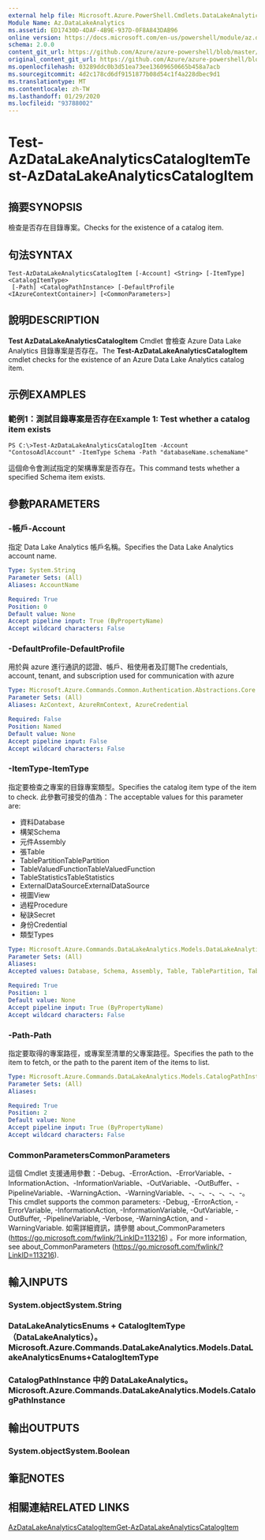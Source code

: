 ```yaml
---
external help file: Microsoft.Azure.PowerShell.Cmdlets.DataLakeAnalytics.dll-Help.xml
Module Name: Az.DataLakeAnalytics
ms.assetid: ED17430D-4DAF-4B9E-937D-0F8A843DAB96
online version: https://docs.microsoft.com/en-us/powershell/module/az.datalakeanalytics/test-azdatalakeanalyticscatalogitem
schema: 2.0.0
content_git_url: https://github.com/Azure/azure-powershell/blob/master/src/DataLakeAnalytics/DataLakeAnalytics/help/Test-AzDataLakeAnalyticsCatalogItem.md
original_content_git_url: https://github.com/Azure/azure-powershell/blob/master/src/DataLakeAnalytics/DataLakeAnalytics/help/Test-AzDataLakeAnalyticsCatalogItem.md
ms.openlocfilehash: 03289ddc0b3d51ea73ee13609650665b458a7acb
ms.sourcegitcommit: 4d2c178cd6df9151877b08d54c1f4a228dbec9d1
ms.translationtype: MT
ms.contentlocale: zh-TW
ms.lasthandoff: 01/29/2020
ms.locfileid: "93788002"
---
```

# <span data-ttu-id="15fd3-101">Test-AzDataLakeAnalyticsCatalogItem</span><span class="sxs-lookup"><span data-stu-id="15fd3-101">Test-AzDataLakeAnalyticsCatalogItem</span></span>

## <span data-ttu-id="15fd3-102">摘要</span><span class="sxs-lookup"><span data-stu-id="15fd3-102">SYNOPSIS</span></span>
<span data-ttu-id="15fd3-103">檢查是否存在目錄專案。</span><span class="sxs-lookup"><span data-stu-id="15fd3-103">Checks for the existence of a catalog item.</span></span>

## <span data-ttu-id="15fd3-104">句法</span><span class="sxs-lookup"><span data-stu-id="15fd3-104">SYNTAX</span></span>

```
Test-AzDataLakeAnalyticsCatalogItem [-Account] <String> [-ItemType] <CatalogItemType>
 [-Path] <CatalogPathInstance> [-DefaultProfile <IAzureContextContainer>] [<CommonParameters>]
```

## <span data-ttu-id="15fd3-105">說明</span><span class="sxs-lookup"><span data-stu-id="15fd3-105">DESCRIPTION</span></span>
<span data-ttu-id="15fd3-106">**Test AzDataLakeAnalyticsCatalogItem** Cmdlet 會檢查 Azure Data Lake Analytics 目錄專案是否存在。</span><span class="sxs-lookup"><span data-stu-id="15fd3-106">The **Test-AzDataLakeAnalyticsCatalogItem** cmdlet checks for the existence of an Azure Data Lake Analytics catalog item.</span></span>

## <span data-ttu-id="15fd3-107">示例</span><span class="sxs-lookup"><span data-stu-id="15fd3-107">EXAMPLES</span></span>

### <span data-ttu-id="15fd3-108">範例1：測試目錄專案是否存在</span><span class="sxs-lookup"><span data-stu-id="15fd3-108">Example 1: Test whether a catalog item exists</span></span>
```
PS C:\>Test-AzDataLakeAnalyticsCatalogItem -Account "ContosoAdlAccount" -ItemType Schema -Path "databaseName.schemaName"
```

<span data-ttu-id="15fd3-109">這個命令會測試指定的架構專案是否存在。</span><span class="sxs-lookup"><span data-stu-id="15fd3-109">This command tests whether a specified Schema item exists.</span></span>

## <span data-ttu-id="15fd3-110">參數</span><span class="sxs-lookup"><span data-stu-id="15fd3-110">PARAMETERS</span></span>

### <span data-ttu-id="15fd3-111">-帳戶</span><span class="sxs-lookup"><span data-stu-id="15fd3-111">-Account</span></span>
<span data-ttu-id="15fd3-112">指定 Data Lake Analytics 帳戶名稱。</span><span class="sxs-lookup"><span data-stu-id="15fd3-112">Specifies the Data Lake Analytics account name.</span></span>

```yaml
Type: System.String
Parameter Sets: (All)
Aliases: AccountName

Required: True
Position: 0
Default value: None
Accept pipeline input: True (ByPropertyName)
Accept wildcard characters: False
```

### <span data-ttu-id="15fd3-113">-DefaultProfile</span><span class="sxs-lookup"><span data-stu-id="15fd3-113">-DefaultProfile</span></span>
<span data-ttu-id="15fd3-114">用於與 azure 進行通訊的認證、帳戶、租使用者及訂閱</span><span class="sxs-lookup"><span data-stu-id="15fd3-114">The credentials, account, tenant, and subscription used for communication with azure</span></span>

```yaml
Type: Microsoft.Azure.Commands.Common.Authentication.Abstractions.Core.IAzureContextContainer
Parameter Sets: (All)
Aliases: AzContext, AzureRmContext, AzureCredential

Required: False
Position: Named
Default value: None
Accept pipeline input: False
Accept wildcard characters: False
```

### <span data-ttu-id="15fd3-115">-ItemType</span><span class="sxs-lookup"><span data-stu-id="15fd3-115">-ItemType</span></span>
<span data-ttu-id="15fd3-116">指定要檢查之專案的目錄專案類型。</span><span class="sxs-lookup"><span data-stu-id="15fd3-116">Specifies the catalog item type of the item to check.</span></span>
<span data-ttu-id="15fd3-117">此參數可接受的值為：</span><span class="sxs-lookup"><span data-stu-id="15fd3-117">The acceptable values for this parameter are:</span></span>
- <span data-ttu-id="15fd3-118">資料</span><span class="sxs-lookup"><span data-stu-id="15fd3-118">Database</span></span>
- <span data-ttu-id="15fd3-119">構架</span><span class="sxs-lookup"><span data-stu-id="15fd3-119">Schema</span></span>
- <span data-ttu-id="15fd3-120">元件</span><span class="sxs-lookup"><span data-stu-id="15fd3-120">Assembly</span></span>
- <span data-ttu-id="15fd3-121">張</span><span class="sxs-lookup"><span data-stu-id="15fd3-121">Table</span></span>
- <span data-ttu-id="15fd3-122">TablePartition</span><span class="sxs-lookup"><span data-stu-id="15fd3-122">TablePartition</span></span>
- <span data-ttu-id="15fd3-123">TableValuedFunction</span><span class="sxs-lookup"><span data-stu-id="15fd3-123">TableValuedFunction</span></span>
- <span data-ttu-id="15fd3-124">TableStatistics</span><span class="sxs-lookup"><span data-stu-id="15fd3-124">TableStatistics</span></span>
- <span data-ttu-id="15fd3-125">ExternalDataSource</span><span class="sxs-lookup"><span data-stu-id="15fd3-125">ExternalDataSource</span></span>
- <span data-ttu-id="15fd3-126">視圖</span><span class="sxs-lookup"><span data-stu-id="15fd3-126">View</span></span>
- <span data-ttu-id="15fd3-127">過程</span><span class="sxs-lookup"><span data-stu-id="15fd3-127">Procedure</span></span>
- <span data-ttu-id="15fd3-128">秘訣</span><span class="sxs-lookup"><span data-stu-id="15fd3-128">Secret</span></span>
- <span data-ttu-id="15fd3-129">身份</span><span class="sxs-lookup"><span data-stu-id="15fd3-129">Credential</span></span>
- <span data-ttu-id="15fd3-130">類型</span><span class="sxs-lookup"><span data-stu-id="15fd3-130">Types</span></span>

```yaml
Type: Microsoft.Azure.Commands.DataLakeAnalytics.Models.DataLakeAnalyticsEnums+CatalogItemType
Parameter Sets: (All)
Aliases:
Accepted values: Database, Schema, Assembly, Table, TablePartition, TableValuedFunction, TableStatistics, ExternalDataSource, View, Procedure, Secret, Credential, Types, Package

Required: True
Position: 1
Default value: None
Accept pipeline input: True (ByPropertyName)
Accept wildcard characters: False
```

### <span data-ttu-id="15fd3-131">-Path</span><span class="sxs-lookup"><span data-stu-id="15fd3-131">-Path</span></span>
<span data-ttu-id="15fd3-132">指定要取得的專案路徑，或專案至清單的父專案路徑。</span><span class="sxs-lookup"><span data-stu-id="15fd3-132">Specifies the path to the item to fetch, or the path to the parent item of the items to list.</span></span>

```yaml
Type: Microsoft.Azure.Commands.DataLakeAnalytics.Models.CatalogPathInstance
Parameter Sets: (All)
Aliases:

Required: True
Position: 2
Default value: None
Accept pipeline input: True (ByPropertyName)
Accept wildcard characters: False
```

### <span data-ttu-id="15fd3-133">CommonParameters</span><span class="sxs-lookup"><span data-stu-id="15fd3-133">CommonParameters</span></span>
<span data-ttu-id="15fd3-134">這個 Cmdlet 支援通用參數：-Debug、-ErrorAction、-ErrorVariable、-InformationAction、-InformationVariable、-OutVariable、-OutBuffer、-PipelineVariable、-WarningAction、-WarningVariable、-、-、-、-、-、-。</span><span class="sxs-lookup"><span data-stu-id="15fd3-134">This cmdlet supports the common parameters: -Debug, -ErrorAction, -ErrorVariable, -InformationAction, -InformationVariable, -OutVariable, -OutBuffer, -PipelineVariable, -Verbose, -WarningAction, and -WarningVariable.</span></span> <span data-ttu-id="15fd3-135">如需詳細資訊，請參閱 about_CommonParameters (https://go.microsoft.com/fwlink/?LinkID=113216) 。</span><span class="sxs-lookup"><span data-stu-id="15fd3-135">For more information, see about_CommonParameters (https://go.microsoft.com/fwlink/?LinkID=113216).</span></span>

## <span data-ttu-id="15fd3-136">輸入</span><span class="sxs-lookup"><span data-stu-id="15fd3-136">INPUTS</span></span>

### <span data-ttu-id="15fd3-137">System.object</span><span class="sxs-lookup"><span data-stu-id="15fd3-137">System.String</span></span>

### <span data-ttu-id="15fd3-138">DataLakeAnalyticsEnums + CatalogItemType （DataLakeAnalytics）。</span><span class="sxs-lookup"><span data-stu-id="15fd3-138">Microsoft.Azure.Commands.DataLakeAnalytics.Models.DataLakeAnalyticsEnums+CatalogItemType</span></span>

### <span data-ttu-id="15fd3-139">CatalogPathInstance 中的 DataLakeAnalytics。</span><span class="sxs-lookup"><span data-stu-id="15fd3-139">Microsoft.Azure.Commands.DataLakeAnalytics.Models.CatalogPathInstance</span></span>

## <span data-ttu-id="15fd3-140">輸出</span><span class="sxs-lookup"><span data-stu-id="15fd3-140">OUTPUTS</span></span>

### <span data-ttu-id="15fd3-141">System.object</span><span class="sxs-lookup"><span data-stu-id="15fd3-141">System.Boolean</span></span>

## <span data-ttu-id="15fd3-142">筆記</span><span class="sxs-lookup"><span data-stu-id="15fd3-142">NOTES</span></span>

## <span data-ttu-id="15fd3-143">相關連結</span><span class="sxs-lookup"><span data-stu-id="15fd3-143">RELATED LINKS</span></span>

[<span data-ttu-id="15fd3-144">AzDataLakeAnalyticsCatalogItem</span><span class="sxs-lookup"><span data-stu-id="15fd3-144">Get-AzDataLakeAnalyticsCatalogItem</span></span>](./Get-AzDataLakeAnalyticsCatalogItem.md)


